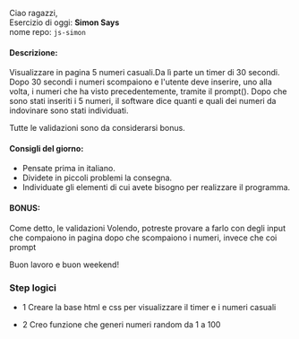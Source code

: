 Ciao ragazzi,<br>
Esercizio di oggi: **Simon Says**<br>
nome repo: `js-simon`

#### Descrizione:
Visualizzare in pagina 5 numeri casuali.Da lì parte un timer di 30 secondi.
Dopo 30 secondi i numeri scompaiono e l'utente deve inserire, uno alla volta, i numeri che ha visto precedentemente, tramite il prompt().
Dopo che sono stati inseriti i 5 numeri, il software dice quanti e quali dei numeri da indovinare sono stati individuati.

Tutte le validazioni sono da considerarsi bonus.

#### Consigli del giorno:
* Pensate prima in italiano.
* Dividete in piccoli problemi la consegna.
* Individuate gli elementi di cui avete bisogno per realizzare il programma.

#### BONUS:
Come detto, le validazioni
Volendo, potreste provare a farlo con degli input che compaiono in pagina dopo che scompaiono i numeri, invece che coi prompt

Buon lavoro e buon weekend!



### Step logici 

- 1 Creare la base html e css per visualizzare il timer e i numeri casuali

- 2 Creo funzione che generi numeri random da 1 a 100